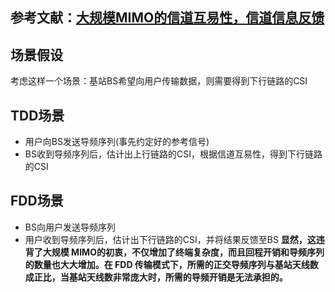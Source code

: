 ## 参考文献：[大规模MIMO的信道互易性，信道信息反馈](https://blog.csdn.net/fannyoona/article/details/107373118)
## 场景假设
考虑这样一个场景：基站BS希望向用户传输数据，则需要得到下行链路的CSI
## TDD场景
+ 用户向BS发送导频序列(事先约定好的参考信号)
+ BS收到导频序列后，估计出上行链路的CSI，根据信道互易性，得到下行链路的CSI
## FDD场景
+ BS向用户发送导频序列
+ 用户收到导频序列后，估计出下行链路的CSI，并将结果反馈至BS
**显然，这违背了大规模 MIMO的初衷，不仅增加了终端复杂度，而且回程开销和导频序列的数量也大大增加。在 FDD 传输模式下，所需的正交导频序列与基站天线数成正比，当基站天线数非常庞大时，所需的导频开销是无法承担的。**
